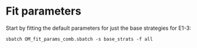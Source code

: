 # Fit parameters

Start by fitting the default parameters for just the base strategies for E1-3:

`sbatch OM_fit_params_comb.sbatch -s base_strats -f all`
